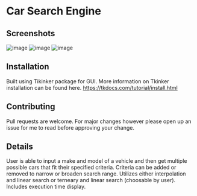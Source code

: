 # Car Search Engine

## Screenshots
![image](https://github.com/guhangnanam/Car-Search-Engine/assets/116681361/ac9c3a41-6810-4064-b2e8-24fa873730d7)
![image](https://github.com/guhangnanam/Car-Search-Engine/assets/116681361/c88c4310-0232-4542-a9cf-921f6e0f3e2e)
![image](https://github.com/guhangnanam/Car-Search-Engine/assets/116681361/9adf0093-df28-45c0-9ab6-0bf7aa4f9bcb)



## Installation 
Built using Tikinker package for GUI. More information on Tkinker installation can be found here.
https://tkdocs.com/tutorial/install.html

## Contributing
Pull requests are welcome. For major changes however please open up an issue for me to read before approving your change.

## Details
User is able to input a make and model of a vehicle and then get multiple possible cars that fit their specified criteria. Criteria can be added or removed to narrow or broaden search range. Utilizes either interpolation and linear search or terneary and linear search (choosable by user). Includes execution time display.

